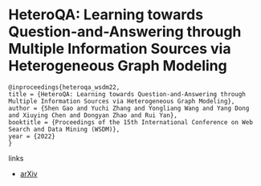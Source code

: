 # HeteroQA: Learning towards Question-and-Answering through Multiple Information Sources via Heterogeneous Graph Modeling

```
@inproceedings{heteroqa_wsdm22,
title = {HeteroQA: Learning towards Question-and-Answering through Multiple Information Sources via Heterogeneous Graph Modeling},
author = {Shen Gao and Yuchi Zhang and Yongliang Wang and Yang Dong and Xiuying Chen and Dongyan Zhao and Rui Yan},
booktitle = {Proceedings of the 15th International Conference on Web Search and Data Mining (WSDM)},
year = {2022}
}
```

links
- [arXiv](https://arxiv.org/abs/2112.13597)
